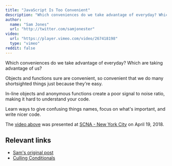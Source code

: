 ```yaml
---
title: "JavaScript Is Too Convenient"
description: "Which conveniences do we take advantage of everyday? Which are taking advantage of us?"
author:
  name: "Sam Jones"
  url: "http://twitter.com/samjonester"
video:
  url: "https://player.vimeo.com/video/267418198"
  type: "vimeo"
reddit: false
---
```


Which conveniences do we take advantage of everyday? Which are taking advantage of us?

Objects and functions sure are convenient, so convenient that we do many shortsighted things just because they're easy.

In-line objects and anonymous functions create a poor signal to noise ratio, making it hard to understand your code.

Learn ways to give confusing things names, focus on what's important, and write nicer code.

The [video above](https://vimeo.com/267418198) was presented at [SCNA - New York City](https://scna.softwarecraftsmanship.org/) on April 19, 2018.

## Relevant links
- <a rel="canonical" href="https://samljones.com/2018-05-02/javascript-is-too-convenient/">Sam's original post</a>
- [Culling Conditionals](/posts/2017-12-13-culling-conditionals)
